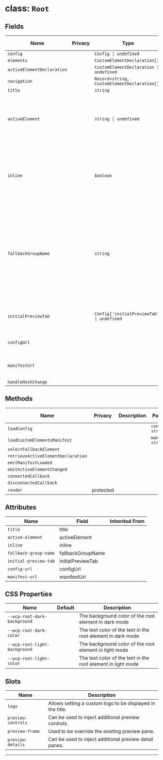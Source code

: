 # class: `Root`

## Fields

| Name                       | Privacy | Type                                         | Default        | Description                                                                                                                                                                                                                                                                | Inherited From |
| -------------------------- | ------- | -------------------------------------------- | -------------- | -------------------------------------------------------------------------------------------------------------------------------------------------------------------------------------------------------------------------------------------------------------------------- | -------------- |
| `config`                   |         | `Config \| undefined`                        |                |                                                                                                                                                                                                                                                                            |                |
| `elements`                 |         | `CustomElementDeclaration[]`                 | `[]`           |                                                                                                                                                                                                                                                                            |                |
| `activeElementDeclaration` |         | `CustomElementDeclaration \| undefined`      |                |                                                                                                                                                                                                                                                                            |                |
| `navigation`               |         | `Record<string, CustomElementDeclaration[]>` | `{}`           |                                                                                                                                                                                                                                                                            |                |
| `title`                    |         | `string`                                     |                |                                                                                                                                                                                                                                                                            |                |
| `activeElement`            |         | `string \| undefined`                        |                | Sets the currently active element by its tag name. Will be updated at runtime and can&#xA;be preset with an initial value to define the active element at startup.                                                                                                         |                |
| `inline`                   |         | `boolean`                                    | `false`        | Flags the component to be displayed inline and not standalone. Requires the surrounding&#xA;layout to provide the necessary styles like for any other block element.                                                                                                       |                |
| `fallbackGroupName`        |         | `string`                                     | `'Components'` | Allows to set a fallback group name for elements that do not have a \`groups\` property.&#xA;So this is the name of the group that will contain all elements unless the manifest is&#xA;generated with the optional \`@webcomponents-preview/cem-plugin-grouping\` plugin. |                |
| `initialPreviewTab`        |         | `Config['initialPreviewTab'] \| undefined`   |                | Configure the initial preview tab to be displayed. Can be either \`examples\`, \`readme\` or \`viewer\`.                                                                                                                                                                   |                |
| `configUrl`                |         |                                              |                | Allows to set a url to load a config file from.                                                                                                                                                                                                                            |                |
| `manifestUrl`              |         |                                              |                | Defines the location of the custom element manifest file.                                                                                                                                                                                                                  |                |
| `handleHashChange`         |         |                                              |                |                                                                                                                                                                                                                                                                            |                |

## Methods

| Name                               | Privacy   | Description | Parameters            | Return           | Inherited From |
| ---------------------------------- | --------- | ----------- | --------------------- | ---------------- | -------------- |
| `loadConfig`                       |           |             | `configUrl: string`   |                  |                |
| `loadCustomElementsManifest`       |           |             | `manifestUrl: string` |                  |                |
| `selectFallbackElement`            |           |             |                       |                  |                |
| `retrieveActiveElementDeclaration` |           |             |                       |                  |                |
| `emitManifestLoaded`               |           |             |                       |                  |                |
| `emitActiveElementChanged`         |           |             |                       |                  |                |
| `connectedCallback`                |           |             |                       |                  |                |
| `disconnectedCallback`             |           |             |                       |                  |                |
| `render`                           | protected |             |                       | `TemplateResult` |                |

## Attributes

| Name                  | Field             | Inherited From |
| --------------------- | ----------------- | -------------- |
| `title`               | title             |                |
| `active-element`      | activeElement     |                |
| `inline`              | inline            |                |
| `fallback-group-name` | fallbackGroupName |                |
| `initial-preview-tab` | initialPreviewTab |                |
| `config-url`          | configUrl         |                |
| `manifest-url`        | manifestUrl       |                |

## CSS Properties

| Name                          | Default | Description                                                  |
| ----------------------------- | ------- | ------------------------------------------------------------ |
| `--wcp-root-dark-background`  |         | The background color of the root element in dark mode        |
| `--wcp-root-dark-color`       |         | The text color of the text in the root element in dark mode  |
| `--wcp-root-light-background` |         | The background color of the root element in light mode       |
| `--wcp-root-light-color`      |         | The text color of the text in the root element in light mode |

## Slots

| Name               | Description                                                |
| ------------------ | ---------------------------------------------------------- |
| `logo`             | Allows setting a custom logo to be displayed in the title. |
| `preview-controls` | Can be used to inject additional preview controls.         |
| `preview-frame`    | Used to be override the existing preview pane.             |
| `preview-details`  | Can be used to inject additional preview detail panes.     |

<hr/>
